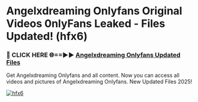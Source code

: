 # Angelxdreaming Onlyfans Original Videos 0nlyFans Leaked - Files Updated! (hfx6)

<h3>🔴 CLICK HERE 🌐==►► <a href="https://tinyurl.com/ehrbuxhb" rel="nofollow">Angelxdreaming Onlyfans Updated Files</a></h3>

Get Angelxdreaming Onlyfans and all content. Now you can access all videos and pictures of Angelxdreaming Onlyfans. New Updated Files 2025!

[![hfx6](https://i.imgur.com/lVYEuWS.gif)](https://tinyurl.com/ehrbuxhb)
